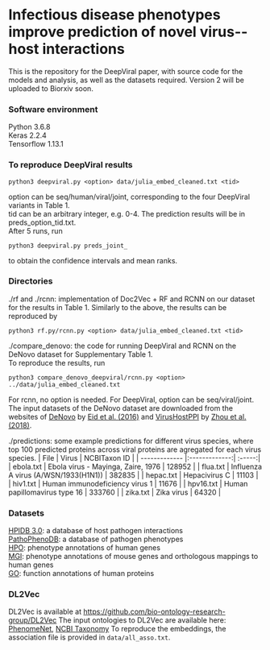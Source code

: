 # Infectious disease phenotypes improve prediction of novel virus--host interactions
This is the repository for the DeepViral paper, with source code for the models and analysis, as well as the datasets required. Version 2 will be uploaded to Biorxiv soon.

### Software environment 
Python 3.6.8   
Keras 2.2.4  
Tensorflow 1.13.1  

### To reproduce DeepViral results
```
python3 deepviral.py <option> data/julia_embed_cleaned.txt <tid>
```
option can be seq/human/viral/joint, corresponding to the four DeepViral variants in Table 1. \
tid can be an arbitrary integer, e.g. 0-4. The prediction results will be in preds_option_tid.txt.\
After 5 runs, run 
```
python3 deepviral.py preds_joint_
``` 
to obtain the confidence intervals and mean ranks.

### Directories
./rf and ./rcnn: implementation of Doc2Vec + RF and RCNN on our dataset for the results in Table 1.
Similarly to the above, the results can be reproduced by 
```
python3 rf.py/rcnn.py <option> data/julia_embed_cleaned.txt <tid>
```

./compare_denovo: the code for running DeepViral and RCNN on the DeNovo dataset for Supplementary Table 1.    
To reproduce the results, run
```
python3 compare_denovo_deepviral/rcnn.py <option> ../data/julia_embed_cleaned.txt
```
For rcnn, no option is needed. For DeepViral, option can be seq/viral/joint.
The input datasets of the DeNovo dataset are downloaded from the websites of [DeNovo](https://bioinformatics.cs.vt.edu/~alzahraa/denovo) by [Eid et al. (2016)](https://academic.oup.com/bioinformatics/article/32/8/1144/1744545) and [VirusHostPPI](http://165.246.44.47/VirusHostPPI/Additional) by [Zhou et al. (2018)](https://bmcgenomics.biomedcentral.com/articles/10.1186/s12864-018-4924-2).

./predictions: some example predictions for different virus species, where top 100 predicted proteins across viral proteins are agregated for each virus species. 
| File        | Virus           | NCBITaxon ID   |
| ------------- |:-------------:| :-----:|
| ebola.txt      | Ebola virus - Mayinga, Zaire, 1976 | 128952 |
| flua.txt     | Influenza A virus (A/WSN/1933(H1N1))  | 382835 |
| hepac.txt | Hepacivirus C |  11103  |
| hiv1.txt | Human immunodeficiency virus 1 |  11676  |
| hpv16.txt | Human papillomavirus type 16 |  333760  |
| zika.txt | Zika virus | 64320   |

### Datasets
[HPIDB 3.0](https://hpidb.igbb.msstate.edu/): a database of host pathogen interactions\
[PathoPhenoDB](http://patho.phenomebrowser.net/#/downloads): a database of pathogen phenotypes\
[HPO](https://hpo.jax.org/app/download/annotation): phenotype annotations of human genes\
[MGI](http://www.informatics.jax.org/downloads/reports/index.html#pheno): phenotype annotations of mouse genes and orthologous mappings to human genes\
[GO](http://current.geneontology.org/products/pages/downloads.html): function annotations of human proteins

### DL2Vec 
DL2Vec is available at https://github.com/bio-ontology-research-group/DL2Vec
The input ontologies to DL2Vec are available here: [PhenomeNet](http://aber-owl.net/ontology/PhenomeNET/#/), [NCBI Taxonomy](https://www.ebi.ac.uk/ols/ontologies/ncbitaxon)
To reproduce the embeddings, the association file is provided in ```data/all_asso.txt```.


